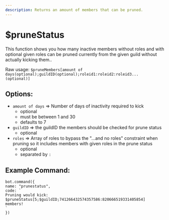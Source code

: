 ```yaml
---
description: Returns an amount of members that can be pruned.
---
```


# $pruneStatus

This function shows you how many inactive members without roles and with optional given roles can be pruned currently from the given guild without actually kicking them..

Raw usage: `$pruneMembers[amount of days(optional);guildID(optional);roleid1:roleid2:roleid3... (optional)]`

## Options:

* `amount of days` =&gt; Number of days of inactivity required to kick 
  * optional
  * must be between 1 and 30
  * defaults to 7
* `guildID` =&gt; the guildID the members should be checked for prune status 
  * optional
* `roles` =&gt; Array of roles to bypass the "...and no roles" constraint when pruning so it includes members with given roles in the prune status 
  * optional
  * separated by `:`

## Example Command:

```text
bot.command({
name: "prunestatus",
code: `
Pruning would kick:
$pruneStatus[5;$guildID;741266432574357586:820666519331405854] members!
`
})
```

